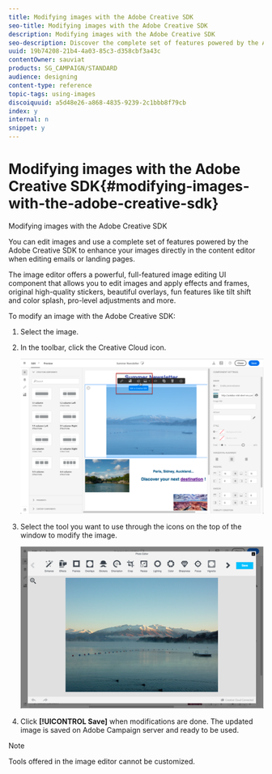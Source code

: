 ```yaml
---
title: Modifying images with the Adobe Creative SDK
seo-title: Modifying images with the Adobe Creative SDK
description: Modifying images with the Adobe Creative SDK
seo-description: Discover the complete set of features powered by the Adobe Creative SDK to enhance your images directly in the content editor.
uuid: 19b74208-21b4-4a03-85c3-d358cbf3a43c
contentOwner: sauviat
products: SG_CAMPAIGN/STANDARD
audience: designing
content-type: reference
topic-tags: using-images
discoiquuid: a5d48e26-a868-4835-9239-2c1bbb8f79cb
index: y
internal: n
snippet: y
---
```


# Modifying images with the Adobe Creative SDK{#modifying-images-with-the-adobe-creative-sdk}

Modifying images with the Adobe Creative SDK

You can edit images and use a complete set of features powered by the Adobe Creative SDK to enhance your images directly in the content editor when editing emails or landing pages.

The image editor offers a powerful, full-featured image editing UI component that allows you to edit images and apply effects and frames, original high-quality stickers, beautiful overlays, fun features like tilt shift and color splash, pro-level adjustments and more.

To modify an image with the Adobe Creative SDK:

1. Select the image.
1. In the toolbar, click the Creative Cloud icon.

   ![](assets/des_creative_sdk_icon.png)

1. Select the tool you want to use through the icons on the top of the window to modify the image.

   ![](assets/email_designer_ccsdktoolbar.png)

1. Click **[!UICONTROL Save]** when modifications are done. The updated image is saved on Adobe Campaign server and ready to be used.

>[!NOTE]
>
>Tools offered in the image editor cannot be customized.

